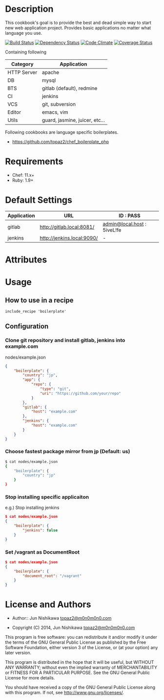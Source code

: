 Description
===========
This cookbook's goal is to provide the best and dead simple way to start new web application project. Provides basic applications no matter what language you use.

[![Build Status](https://travis-ci.org/topaz2/chef_boilerplate.png?branch=master)](https://travis-ci.org/topaz2/chef_boilerplate)
[![Dependency Status](https://gemnasium.com/topaz2/chef_boilerplate.png)](https://gemnasium.com/topaz2/chef_boilerplate)
[![Code Climate](https://codeclimate.com/github/topaz2/chef_boilerplate.png)](https://codeclimate.com/github/topaz2/chef_boilerplate)
[![Coverage Status](https://coveralls.io/repos/topaz2/chef_boilerplate/badge.png?branch=master)](https://coveralls.io/r/topaz2/chef_boilerplate)

Containing following

| Category | Application |
| -------- | ----------- |
| HTTP Server | apache |
| DB | mysql |
| BTS | gitlab (default), redmine |
| CI | jenkins |
| VCS | git, subversion |
| Editor | emacs, vim |
| Utils | guard, jasmine, juicer, etc... |

Following cookbooks are language specific boilerplates.

* https://github.com/topaz2/chef_boilerplate_php

Requirements
============
* Chef: 11.x+
* Ruby: 1.9+

Default Settings
================

| Application | URL | ID : PASS |
| ----------- | --- | --------- |
| gitlab | http://gitlab.local:8081/ | admin@local.host : 5iveL!fe |
| jenkins | http://jenkins.local:9090/ | - |

Attributes
==========

Usage
=====

## How to use in a recipe
```
include_recipe 'boilerplate'
```
## Configuration
### Clone git repository and install gitlab, jenkins into example.com
nodes/example.json
```json
{
    "boilerplate": {
        "country": "jp",
        "app": {
            "repo": {
                "type": "git",
                "uri": "https://github.com/your/repo"
            }
        },
        "gitlab": {
            "host": "example.com"
        },
        "jenkins": {
            "host": "example.com"
        }
    }
}
```

### Choose fastest package mirror from jp (Default: us)
```sh
$ cat nodes/example.json
{
    "boilerplate": {
        "country": "jp"
    }
}
```

### Stop installing specific applicaiton
e.g.) Stop installing jenkins
```json
$ cat nodes/example.json
{
    "boilerplate": {
        "jenkins": false
    }
}
```

### Set /vagrant as DocumentRoot
```json
$ cat nodes/example.json
{
    "boilerplate": {
        "document_root": "/vagrant"
    }
}
```

License and Authors
===================

* Author:: Jun Nishikawa <topaz2@m0n0m0n0.com>

* Copyright (C) 2014, Jun Nishikawa <topaz2@m0n0m0n0.com>

This program is free software: you can redistribute it and/or modify
it under the terms of the GNU General Public License as published by
the Free Software Foundation, either version 3 of the License, or
(at your option) any later version.

This program is distributed in the hope that it will be useful,
but WITHOUT ANY WARRANTY; without even the implied warranty of
MERCHANTABILITY or FITNESS FOR A PARTICULAR PURPOSE.  See the
GNU General Public License for more details.

You should have received a copy of the GNU General Public License
along with this program.  If not, see <http://www.gnu.org/licenses/>.

